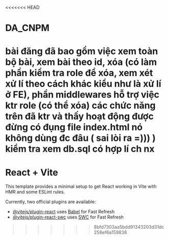 <<<<<<< HEAD
# DA_CNPM

bài đăng đã bao gồm việc xem toàn bộ bài, xem bài theo id, xóa (có làm phần kiểm tra role để xóa, xem xét xử lí theo cách khác kiểu như là xử lí ở FE),
phần middlewares hỗ trợ việc ktr role (có thể xóa)
các chức năng trên đã ktr và thấy hoạt động được
đừng có đụng file index.html nó không dùng đc đâu ( sai lòi ra =))) )
kiểm tra xem db.sql có hợp lí ch nx
=======
# React + Vite

This template provides a minimal setup to get React working in Vite with HMR and some ESLint rules.

Currently, two official plugins are available:

- [@vitejs/plugin-react](https://github.com/vitejs/vite-plugin-react/blob/main/packages/plugin-react/README.md) uses [Babel](https://babeljs.io/) for Fast Refresh
- [@vitejs/plugin-react-swc](https://github.com/vitejs/vite-plugin-react-swc) uses [SWC](https://swc.rs/) for Fast Refresh
>>>>>>> 8bfd7303aa5bdd91343203d31dc258ef6a159838
